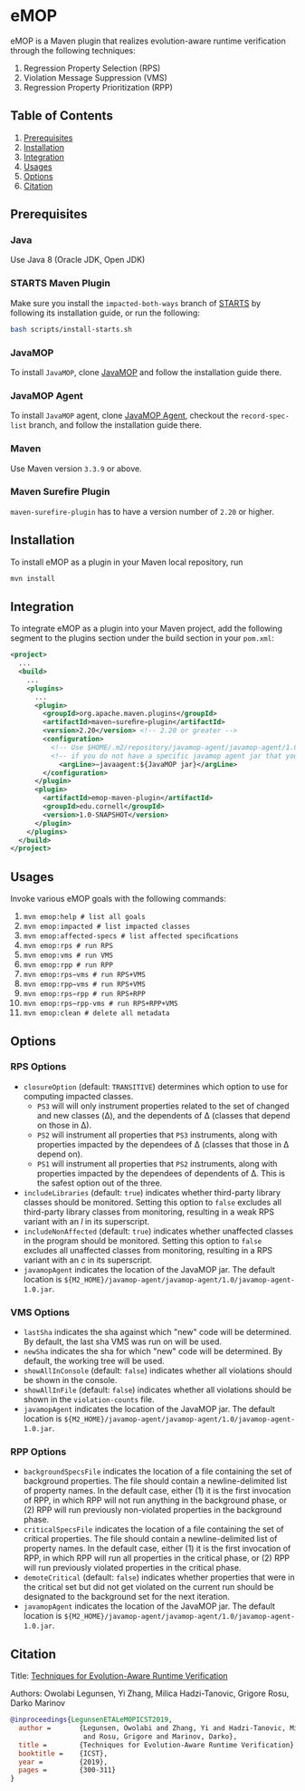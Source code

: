 # eMOP
eMOP is a Maven plugin that realizes evolution-aware runtime verification through the following techniques:

1. Regression Property Selection (RPS)
2. Violation Message Suppression (VMS)
3. Regression Property Prioritization (RPP)

## Table of Contents

1. [Prerequisites](#Prerequisites)
2. [Installation](#Installation)
3. [Integration](#Integration)
4. [Usages](#Usages)
5. [Options](#Options)
6. [Citation](#Citation)

## Prerequisites

### Java

Use Java 8 (Oracle JDK, Open JDK)

### STARTS Maven Plugin

Make sure you install the `impacted-both-ways` branch of [STARTS](https://github.com/TestingResearchIllinois/starts) by following its installation guide, or run the following:

```bash
bash scripts/install-starts.sh
```

### JavaMOP

To install `JavaMOP`, clone [JavaMOP](https://github.com/owolabileg/javamop) and follow the installation guide there.

### JavaMOP Agent

To install `JavaMOP` agent, clone [JavaMOP Agent](https://github.com/SoftEngResearch/javamop-agent-bundle), checkout the `record-spec-list` branch, and follow the installation guide there.

### Maven

Use Maven version `3.3.9` or above.

### Maven Surefire Plugin

`maven-surefire-plugin` has to have a version number of `2.20` or higher.

## Installation

To install eMOP as a plugin in your Maven local repository, run

```bash
mvn install
```

## Integration

To integrate eMOP as a plugin into your Maven project, add the following segment to the plugins section under the build section in your `pom.xml`:

```xml
<project>
  ...
  <build>
    ...
    <plugins>
      ...
      <plugin>
      	<groupId>org.apache.maven.plugins</groupId>
        <artifactId>maven−sureﬁre−plugin</artifactId>
        <version>2.20</version> <!-- 2.20 or greater -->
        <configuration>
          <!-- Use $HOME/.m2/repository/javamop-agent/javamop-agent/1.0/javamop-agent-1.0.jar -->
          <!-- if you do not have a specific javamop agent jar that you want to use. -->
        	<argLine>−javaagent:${JavaMOP jar}</argLine>
        </configuration>
      </plugin>
      <plugin>
        <artifactId>emop-maven-plugin</artifactId>
        <groupId>edu.cornell</groupId>
        <version>1.0-SNAPSHOT</version>
      </plugin>
    </plugins>
  </build>
</project>
```

## Usages

Invoke various eMOP goals with the following commands:

1. `mvn emop:help # list all goals`
2. `mvn emop:impacted # list impacted classes`
3. `mvn emop:affected-specs # list affected speciﬁcations`
4. `mvn emop:rps # run RPS`
5. `mvn emop:vms # run VMS`
6. `mvn emop:rpp # run RPP`
7. `mvn emop:rps−vms # run RPS+VMS`
8. `mvn emop:rpp−vms # run RPS+VMS`
9. `mvn emop:rps−rpp # run RPS+RPP`
10. `mvn emop:rps−rpp-vms # run RPS+RPP+VMS`
11. `mvn emop:clean # delete all metadata`

## Options

### RPS Options

- `closureOption` (default: `TRANSITIVE`) determines which option to use for computing impacted classes.
   - `PS3` will will only instrument properties related to the set of changed and new classes (Δ), and the dependents of Δ (classes that depend on those in Δ).
   - `PS2` will instrument all properties that `PS3` instruments, along with properties impacted by the dependees of Δ (classes that those in Δ depend on).
   - `PS1` will instrument all properties that `PS2` instruments, along with properties impacted by the dependees of dependents of Δ. This is the safest option out of the three.
- `includeLibraries` (default: `true`) indicates whether third-party library classes should be monitored. Setting this option to `false` excludes all third-party library classes from monitoring, resulting in a weak RPS variant with an *l* in its superscript.
- `includeNonAffected` (default: `true`) indicates whether unaffected classes in the program should be monitored. Setting this option to `false` excludes all unaffected classes from monitoring, resulting in a RPS variant with an *c* in its superscript.
- `javamopAgent` indicates the location of the JavaMOP jar. The default location is `${M2_HOME}/javamop-agent/javamop-agent/1.0/javamop-agent-1.0.jar`.

### VMS Options

- `lastSha` indicates the sha against which "new" code will be determined. By default, the last sha VMS was run on will be used.
- `newSha` indicates the sha for which "new" code will be determined. By default, the working tree will be used.
- `showAllInConsole` (default: `false`) indicates whether all violations should be shown in the console.
- `showAllInFile` (default: `false`) indicates whether all violations should be shown in the `violation-counts` file.
- `javamopAgent` indicates the location of the JavaMOP jar. The default location is `${M2_HOME}/javamop-agent/javamop-agent/1.0/javamop-agent-1.0.jar`.

### RPP Options

- `backgroundSpecsFile` indicates the location of a file containing the set of background properties. The file should contain a newline-delimited list of property names. In the default case, either (1) it is the first invocation of RPP, in which RPP will not run anything in the background phase, or (2) RPP will run previously non-violated properties in the background phase.
- `criticalSpecsFile` indicates the location of a file containing the set of critical properties. The file should contain a newline-delimited list of property names. In the default case, either (1) it is the first invocation of RPP, in which RPP will run all properties in the critical phase, or (2) RPP will run previously violated properties in the critical phase.
- `demoteCritical` (default: `false`) indicates whether properties that were in the critical set but did not get violated on the current run should be designated to the background set for the next iteration.
- `javamopAgent` indicates the location of the JavaMOP jar. The default location is `${M2_HOME}/javamop-agent/javamop-agent/1.0/javamop-agent-1.0.jar`.

## Citation

Title: [Techniques for Evolution-Aware Runtime Verification](https://www.cs.cornell.edu/~legunsen/pubs/LegunsenETAL19eMOP.pdf)

Authors: Owolabi Legunsen, Yi Zhang, Milica Hadzi-Tanovic, Grigore Rosu, Darko Marinov

```bibtex
@inproceedings{LegunsenETALeMOPICST2019,
  author =       {Legunsen, Owolabi and Zhang, Yi and Hadzi-Tanovic, Milica
                  and Rosu, Grigore and Marinov, Darko},
  title =        {Techniques for Evolution-Aware Runtime Verification},
  booktitle =    {ICST},
  year =         {2019},
  pages =        {300-311}
}
```

